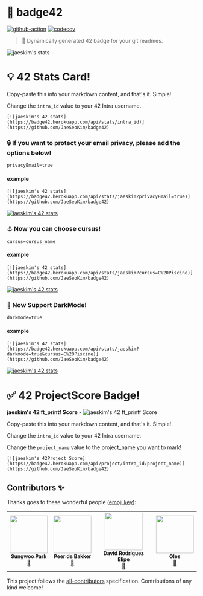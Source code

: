 # 📌 badge42


[![github-action](https://github.com/JaeSeoKim/badge42/workflows/test/badge.svg)](https://github.com/JaeSeoKim/badge42/actions) [![codecov](https://codecov.io/gh/JaeSeoKim/badge42/branch/master/graph/badge.svg?token=D5PPJZKDUY)](https://codecov.io/gh/JaeSeoKim/badge42)

> 🚀 Dynamically generated 42 badge for your git readmes.

![jaeskim's stats](https://badge42.herokuapp.com/api/stats/jaeskim)

# 💡 42 Stats Card!

Copy-paste this into your markdown content, and that's it. Simple!

Change the `intra_id` value to your 42 Intra username.

```
[![jaeskim's 42 stats](https://badge42.herokuapp.com/api/stats/intra_id)](https://github.com/JaeSeoKim/badge42)
```

### 🔒 If you want to protect your **email privacy**, please add the options below!

```
privacyEmail=true
```

#### example

```
[![jaeskim's 42 stats](https://badge42.herokuapp.com/api/stats/jaeskim?privacyEmail=true)](https://github.com/JaeSeoKim/badge42)
```

[![jaeskim's 42 stats](https://badge42.herokuapp.com/api/stats/jaeskim?privacyEmail=true)](https://github.com/JaeSeoKim/badge42)

### ⚓️ Now you can choose **cursus**!

```
cursus=cursus_name
```

#### example

```
[![jaeskim's 42 stats](https://badge42.herokuapp.com/api/stats/jaeskim?cursus=C%20Piscine)](https://github.com/JaeSeoKim/badge42)
```

[![jaeskim's 42 stats](https://badge42.herokuapp.com/api/stats/jaeskim?cursus=C%20Piscine)](https://github.com/JaeSeoKim/badge42)

### 🌌 Now Support DarkMode!

```
darkmode=true
```

#### example

```****
[![jaeskim's 42 stats](https://badge42.herokuapp.com/api/stats/jaeskim?darkmode=true&cursus=C%20Piscine)](https://github.com/JaeSeoKim/badge42)
```

[![jaeskim's 42 stats](https://badge42.herokuapp.com/api/stats/jaeskim?darkmode=true&cursus=C%20Piscine)](https://github.com/JaeSeoKim/badge42)

# ✅ 42 ProjectScore Badge!

**jaeskim's 42 ft_printf Score** - ![jaeskim's 42 ft_printf Score](https://badge42.herokuapp.com/api/project/jaeskim/ft_printf)

Copy-paste this into your markdown content, and that's it. Simple!

Change the `intra_id` value to your 42 Intra username.

Change the `project_name` value to the project_name you want to mark!

```
[![jaeskim's 42Project Score](https://badge42.herokuapp.com/api/project/intra_id/project_name)](https://github.com/JaeSeoKim/badge42)
```

## Contributors ✨

Thanks goes to these wonderful people ([emoji key](https://allcontributors.org/docs/en/emoji-key)):

<!-- ALL-CONTRIBUTORS-LIST:START - Do not remove or modify this section -->
<!-- prettier-ignore-start -->
<!-- markdownlint-disable -->
<table>
  <tr>
    <td align="center"><a href="http://sungwoo.dev"><img src="https://avatars.githubusercontent.com/u/33975709?v=4?s=100" width="100px;" alt=""/><br /><sub><b>Sungwoo Park</b></sub></a><br /><a href="https://github.com/JaeSeoKim/badge42/issues?q=author%3Acos18" title="Bug reports">🐛</a></td>
    <td align="center"><a href="https://github.com/pde-bakk"><img src="https://avatars.githubusercontent.com/u/36886300?v=4?s=100" width="100px;" alt=""/><br /><sub><b>Peer de Bakker</b></sub></a><br /><a href="https://github.com/JaeSeoKim/badge42/issues?q=author%3Apde-bakk" title="Bug reports">🐛</a></td>
    <td align="center"><a href="https://www.linkedin.com/in/drelipe/"><img src="https://avatars.githubusercontent.com/u/9976038?v=4?s=100" width="100px;" alt=""/><br /><sub><b>David Rodríguez Elipe</b></sub></a><br /><a href="#ideas-d-r-e" title="Ideas, Planning, & Feedback">🤔</a></td>
    <td align="center"><a href="http://olesgedz.github.io"><img src="https://avatars.githubusercontent.com/u/8808075?v=4?s=100" width="100px;" alt=""/><br /><sub><b>Oles</b></sub></a><br /><a href="https://github.com/JaeSeoKim/badge42/issues?q=author%3Aolesgedz" title="Bug reports">🐛</a></td>
  </tr>
</table>

<!-- markdownlint-restore -->
<!-- prettier-ignore-end -->

<!-- ALL-CONTRIBUTORS-LIST:END -->

This project follows the [all-contributors](https://github.com/all-contributors/all-contributors) specification. Contributions of any kind welcome!
